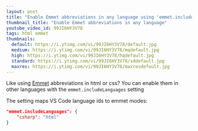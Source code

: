 ```yaml
---
layout: post
title: "Enable Emmet abbreviations in any language using 'emmet.includeLanguages'"
thumbnail_title: "Enable Emmet abbreviations in any language"
youtube_video_id: 99JI6HY3V78
tags: html emmet
thumbnails:
  default: https://i.ytimg.com/vi/99JI6HY3V78/default.jpg
  medium: https://i.ytimg.com/vi/99JI6HY3V78/mqdefault.jpg
  high: https://i.ytimg.com/vi/99JI6HY3V78/hqdefault.jpg
  standard: https://i.ytimg.com/vi/99JI6HY3V78/sddefault.jpg
  maxres: https://i.ytimg.com/vi/99JI6HY3V78/maxresdefault.jpg
---
```


Like using [Emmet](https://www.emmet.io) abbreviations in html or css? You can enable them in other languages with the `emmet.includeLanguages` setting

The setting maps VS Code language ids to emmet modes:

```json
"emmet.includeLanguages": {
    "csharp": "html"
}
```

